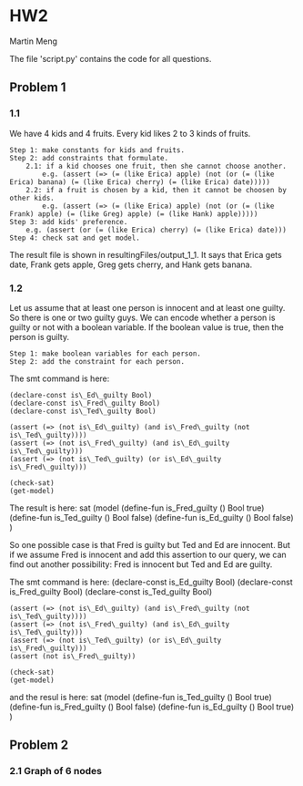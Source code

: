 # HW2
Martin Meng

The file 'script.py' contains the code for all questions.

## Problem 1

### 1.1
We have 4 kids and 4 fruits. Every kid likes 2 to 3 kinds of fruits.

    Step 1: make constants for kids and fruits.
    Step 2: add constraints that formulate.
        2.1: if a kid chooses one fruit, then she cannot choose another.
            e.g. (assert (=> (= (like Erica) apple) (not (or (= (like Erica) banana) (= (like Erica) cherry) (= (like Erica) date)))))
        2.2: if a fruit is chosen by a kid, then it cannot be choosen by other kids.
            e.g. (assert (=> (= (like Erica) apple) (not (or (= (like Frank) apple) (= (like Greg) apple) (= (like Hank) apple)))))
    Step 3: add kids' preference.
        e.g. (assert (or (= (like Erica) cherry) (= (like Erica) date)))
    Step 4: check sat and get model.

The result file is shown in resultingFiles/output\_1\_1. It says that Erica gets date, Frank gets apple, Greg gets cherry, and Hank gets banana.

### 1.2
Let us assume that at least one person is innocent and at least one guilty. So there is one or two guilty guys. We can encode whether a person is guilty or not with a boolean variable. If the boolean value is true, then the person is guilty. 

    Step 1: make boolean variables for each person.
    Step 2: add the constraint for each person.

The smt command is here:

    (declare-const is\_Ed\_guilty Bool)
    (declare-const is\_Fred\_guilty Bool)
    (declare-const is\_Ted\_guilty Bool)
    
    (assert (=> (not is\_Ed\_guilty) (and is\_Fred\_guilty (not is\_Ted\_guilty))))
    (assert (=> (not is\_Fred\_guilty) (and is\_Ed\_guilty is\_Ted\_guilty)))
    (assert (=> (not is\_Ted\_guilty) (or is\_Ed\_guilty is\_Fred\_guilty)))

    (check-sat)
    (get-model)

The result is here:
    sat
    (model 
      (define-fun is\_Fred\_guilty () Bool
        true)
      (define-fun is\_Ted\_guilty () Bool
        false)
      (define-fun is\_Ed\_guilty () Bool
        false)
    )

So one possible case is that Fred is guilty but Ted and Ed are innocent. But if we assume Fred is innocent and add this assertion to our query, we can find out another possibility: Fred is innocent but Ted and Ed are guilty.

The smt command is here:
    (declare-const is\_Ed\_guilty Bool)
    (declare-const is\_Fred\_guilty Bool)
    (declare-const is\_Ted\_guilty Bool)

    (assert (=> (not is\_Ed\_guilty) (and is\_Fred\_guilty (not is\_Ted\_guilty))))
    (assert (=> (not is\_Fred\_guilty) (and is\_Ed\_guilty is\_Ted\_guilty)))
    (assert (=> (not is\_Ted\_guilty) (or is\_Ed\_guilty is\_Fred\_guilty)))
    (assert (not is\_Fred\_guilty))

    (check-sat)
    (get-model)

and the resul is here:
    sat
    (model 
      (define-fun is\_Ted\_guilty () Bool
        true)
      (define-fun is\_Fred\_guilty () Bool
        false)
      (define-fun is\_Ed\_guilty () Bool
        true)
    )

## Problem 2

### 2.1 Graph of 6 nodes

